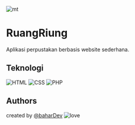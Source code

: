 
![mt](https://img.shields.io/badge/Maintained%3F-yes-green.svg)
# RuangRiung
Aplikasi perpustakan berbasis website sederhana.
## Teknologi
![HTML](https://img.shields.io/badge/HTML-239120?style=for-the-badge&logo=html5&logoColor=white)
![CSS](https://img.shields.io/badge/CSS3-1572B6?style=for-the-badge&logo=css3&logoColor=white)
![PHP](https://img.shields.io/badge/PHP-777BB4?style=for-the-badge&logo=php&logoColor=white)
## Authors
created by [@baharDev](https://www.youtube.com/c/BaharDev) ![love](http://ForTheBadge.com/images/badges/built-with-love.svg)

